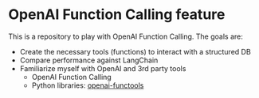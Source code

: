 # OpenAI Function Calling feature
This is a repository to play with OpenAI Function Calling. The goals are:
- Create the necessary tools (functions) to interact with a structured DB
- Compare performance against LangChain
- Familiarize myself with OpenAI and 3rd party tools
  - OpenAI Function Calling
  - Python libraries: [openai-functools](https://github.com/Jakob-98/openai-functools/tree/main)
